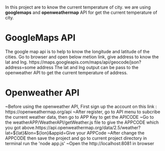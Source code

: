 In this project are to know the current temperature of city.
we are using <b>googlemaps</b> and <b>openweathermap</b> API for get the current temperature of city.
<h1>GoogleMaps API</h1>
The google map api is to help to know the longitude and latitude of the cities.
Go to browser and open below metion link, give address to know the lat and lng.
https://maps.googleapis.com/maps/api/geocode/json?address=some address
The lat and lng output can be pass to the openweather API to get the current temperature of address.
<h1>Openweather API </h1>
~Before using the openweather API, First sign up the account on this link : https://openweathermap.org/api
~After register, go to API menu to subcribe the current weather data, then go to APP Key to get the APICODE
~Go to the weatherAPP/WeatherAPI/getWeather.js file to give the APPCODE which you got above.https://api.openweathermap.org/data/2.5/weather?lat=${lat}&lon=${lon}&appid=Give your APPCode
~After change the APPCODE then save the project and go to current project directory in terminal run the 'node app.js'
~Open the http://localhost:8081 in browser 

